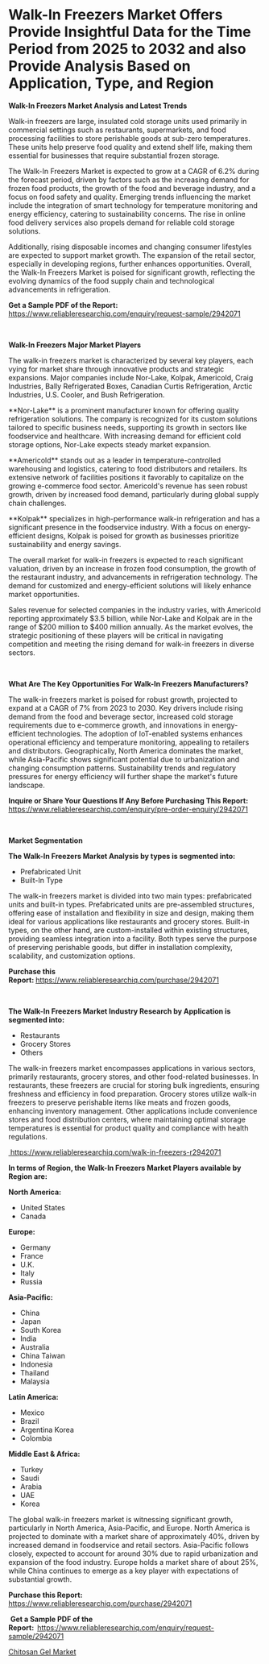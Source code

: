 <p><h1>Walk-In Freezers Market Offers Provide Insightful Data for the Time Period from 2025 to 2032 and also Provide Analysis Based on Application, Type, and Region</h1></p><p><strong>Walk-In Freezers Market Analysis and Latest Trends</strong></p>
<p><p>Walk-in freezers are large, insulated cold storage units used primarily in commercial settings such as restaurants, supermarkets, and food processing facilities to store perishable goods at sub-zero temperatures. These units help preserve food quality and extend shelf life, making them essential for businesses that require substantial frozen storage.</p><p>The Walk-In Freezers Market is expected to grow at a CAGR of 6.2% during the forecast period, driven by factors such as the increasing demand for frozen food products, the growth of the food and beverage industry, and a focus on food safety and quality. Emerging trends influencing the market include the integration of smart technology for temperature monitoring and energy efficiency, catering to sustainability concerns. The rise in online food delivery services also propels demand for reliable cold storage solutions.</p><p>Additionally, rising disposable incomes and changing consumer lifestyles are expected to support market growth. The expansion of the retail sector, especially in developing regions, further enhances opportunities. Overall, the Walk-In Freezers Market is poised for significant growth, reflecting the evolving dynamics of the food supply chain and technological advancements in refrigeration.</p></p>
<p><strong>Get a Sample PDF of the Report:&nbsp;</strong> <a href="https://www.reliableresearchiq.com/enquiry/request-sample/2942071?utm_campaign=2291&utm_medium=2&utm_source=Github&utm_content=ia&utm_term=15032025&utm_id=walk-in-freezers">https://www.reliableresearchiq.com/enquiry/request-sample/2942071</a></p>
<p>&nbsp;</p>
<p><strong>Walk-In Freezers Major Market Players</strong></p>
<p><p>The walk-in freezers market is characterized by several key players, each vying for market share through innovative products and strategic expansions. Major companies include Nor-Lake, Kolpak, Americold, Craig Industries, Bally Refrigerated Boxes, Canadian Curtis Refrigeration, Arctic Industries, U.S. Cooler, and Bush Refrigeration.</p><p>**Nor-Lake** is a prominent manufacturer known for offering quality refrigeration solutions. The company is recognized for its custom solutions tailored to specific business needs, supporting its growth in sectors like foodservice and healthcare. With increasing demand for efficient cold storage options, Nor-Lake expects steady market expansion.</p><p>**Americold** stands out as a leader in temperature-controlled warehousing and logistics, catering to food distributors and retailers. Its extensive network of facilities positions it favorably to capitalize on the growing e-commerce food sector. Americold's revenue has seen robust growth, driven by increased food demand, particularly during global supply chain challenges.</p><p>**Kolpak** specializes in high-performance walk-in refrigeration and has a significant presence in the foodservice industry. With a focus on energy-efficient designs, Kolpak is poised for growth as businesses prioritize sustainability and energy savings.</p><p>The overall market for walk-in freezers is expected to reach significant valuation, driven by an increase in frozen food consumption, the growth of the restaurant industry, and advancements in refrigeration technology. The demand for customized and energy-efficient solutions will likely enhance market opportunities.</p><p>Sales revenue for selected companies in the industry varies, with Americold reporting approximately $3.5 billion, while Nor-Lake and Kolpak are in the range of $200 million to $400 million annually. As the market evolves, the strategic positioning of these players will be critical in navigating competition and meeting the rising demand for walk-in freezers in diverse sectors.</p></p>
<p>&nbsp;</p>
<p><strong>What Are The Key Opportunities For Walk-In Freezers Manufacturers?</strong></p>
<p><p>The walk-in freezers market is poised for robust growth, projected to expand at a CAGR of 7% from 2023 to 2030. Key drivers include rising demand from the food and beverage sector, increased cold storage requirements due to e-commerce growth, and innovations in energy-efficient technologies. The adoption of IoT-enabled systems enhances operational efficiency and temperature monitoring, appealing to retailers and distributors. Geographically, North America dominates the market, while Asia-Pacific shows significant potential due to urbanization and changing consumption patterns. Sustainability trends and regulatory pressures for energy efficiency will further shape the market's future landscape.</p></p>
<p><strong>Inquire or Share Your Questions If Any Before Purchasing This Report:</strong> <a href="https://www.reliableresearchiq.com/enquiry/pre-order-enquiry/2942071?utm_campaign=2291&utm_medium=2&utm_source=Github&utm_content=ia&utm_term=15032025&utm_id=walk-in-freezers">https://www.reliableresearchiq.com/enquiry/pre-order-enquiry/2942071</a></p>
<p>&nbsp;</p>
<p><strong>Market Segmentation</strong></p>
<p><strong>The Walk-In Freezers Market Analysis by types is segmented into:</strong></p>
<p><ul><li>Prefabricated Unit</li><li>Built-In Type</li></ul></p>
<p><p>The walk-in freezers market is divided into two main types: prefabricated units and built-in types. Prefabricated units are pre-assembled structures, offering ease of installation and flexibility in size and design, making them ideal for various applications like restaurants and grocery stores. Built-in types, on the other hand, are custom-installed within existing structures, providing seamless integration into a facility. Both types serve the purpose of preserving perishable goods, but differ in installation complexity, scalability, and customization options.</p></p>
<p><strong>Purchase this Report:&nbsp;</strong><a href="https://www.reliableresearchiq.com/purchase/2942071?utm_campaign=2291&utm_medium=2&utm_source=Github&utm_content=ia&utm_term=15032025&utm_id=walk-in-freezers">https://www.reliableresearchiq.com/purchase/2942071</a></p>
<p>&nbsp;</p>
<p><strong>The Walk-In Freezers Market Industry Research by Application is segmented into:</strong></p>
<p><ul><li>Restaurants</li><li>Grocery Stores</li><li>Others</li></ul></p>
<p><p>The walk-in freezers market encompasses applications in various sectors, primarily restaurants, grocery stores, and other food-related businesses. In restaurants, these freezers are crucial for storing bulk ingredients, ensuring freshness and efficiency in food preparation. Grocery stores utilize walk-in freezers to preserve perishable items like meats and frozen goods, enhancing inventory management. Other applications include convenience stores and food distribution centers, where maintaining optimal storage temperatures is essential for product quality and compliance with health regulations.</p></p>
<p><a href="https://www.reliableresearchiq.com/walk-in-freezers-r2942071?utm_campaign=2291&utm_medium=2&utm_source=Github&utm_content=ia&utm_term=15032025&utm_id=walk-in-freezers">&nbsp;https://www.reliableresearchiq.com/walk-in-freezers-r2942071</a></p>
<p><strong>In terms of Region, the Walk-In Freezers Market Players available by Region are:</strong></p>
<p>
    <p> <strong> North America: </strong>
        <ul>
            <li>United States</li>
            <li>Canada</li>
        </ul>
        </p> 
    <p> <strong> Europe: </strong>
        <ul>
            <li>Germany</li>
            <li>France</li>
            <li>U.K.</li>
            <li>Italy</li>
            <li>Russia</li>
        </ul>
        </p> 
    <p> <strong> Asia-Pacific: </strong>
        <ul>
            <li>China</li>
            <li>Japan</li>
            <li>South Korea</li>
            <li>India</li>
            <li>Australia</li>
            <li>China Taiwan</li>
            <li>Indonesia</li>
            <li>Thailand</li>
            <li>Malaysia</li>
        </ul>
        </p> 
    <p> <strong> Latin America: </strong>
        <ul>
            <li>Mexico</li>
            <li>Brazil</li>
            <li>Argentina Korea</li>
            <li>Colombia</li>
        </ul>
        </p> 
    <p> <strong> Middle East & Africa: </strong>
        <ul>
            <li>Turkey</li>
            <li>Saudi</li>
            <li>Arabia</li>
            <li>UAE</li>
            <li>Korea</li>
        </ul>
    </p>
    </p>
<p><p>The global walk-in freezers market is witnessing significant growth, particularly in North America, Asia-Pacific, and Europe. North America is projected to dominate with a market share of approximately 40%, driven by increased demand in foodservice and retail sectors. Asia-Pacific follows closely, expected to account for around 30% due to rapid urbanization and expansion of the food industry. Europe holds a market share of about 25%, while China continues to emerge as a key player with expectations of substantial growth.</p></p>
<p><strong>Purchase this Report: </strong><a href="https://www.reliableresearchiq.com/purchase/2942071?utm_campaign=2291&utm_medium=2&utm_source=Github&utm_content=ia&utm_term=15032025&utm_id=walk-in-freezers">https://www.reliableresearchiq.com/purchase/2942071</a></p>
<p>&nbsp;<strong>Get a Sample PDF of the Report:&nbsp;&nbsp;</strong><a href="https://www.reliableresearchiq.com/enquiry/request-sample/2942071?utm_campaign=2291&utm_medium=2&utm_source=Github&utm_content=ia&utm_term=15032025&utm_id=walk-in-freezers">https://www.reliableresearchiq.com/enquiry/request-sample/2942071</a></p>
<p><strong></strong></p>
<p><p><a href="https://github.com/rileymgdorcas/Market-Research-Report-List-1/blob/main/chitosan-gel-market.md?utm_campaign=2291&utm_medium=2&utm_source=Github&utm_content=ia&utm_term=15032025&utm_id=walk-in-freezers">Chitosan Gel Market</a></p></p>